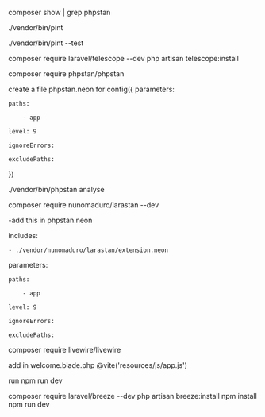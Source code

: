 composer show | grep phpstan

<!-- pint command -->
./vendor/bin/pint

./vendor/bin/pint --test

<!-- add laravel telescope -->
composer require laravel/telescope --dev
php artisan telescope:install


<!-- add phpstan -->
composer require phpstan/phpstan

create a file phpstan.neon for config({
    parameters:

    paths:

        - app

    level: 9

    ignoreErrors:

    excludePaths:
})

./vendor/bin/phpstan analyse

<!-- add larastan -->
composer require nunomaduro/larastan --dev

-add this in phpstan.neon

includes:

    - ./vendor/nunomaduro/larastan/extension.neon

parameters:

    paths:

        - app

    level: 9

    ignoreErrors:

    excludePaths:

<!-- php artisan -->

<!-- add livewire -->
composer require livewire/livewire

<!-- hot refresh with vite -->
add in welcome.blade.php
@vite('resources/js/app.js')

run npm run dev

<!-- Install breeze -->
composer require laravel/breeze --dev
php artisan breeze:install
npm install
npm run dev